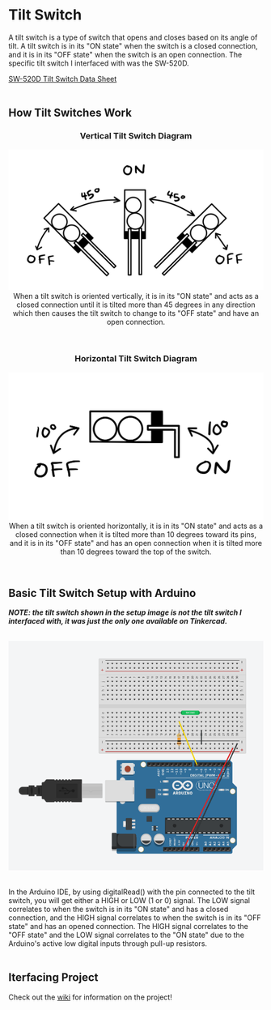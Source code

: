 # Tilt Switch

A tilt switch is a type of switch that opens and closes based on its angle of tilt. A tilt switch is in its "ON state" when the switch is a closed connection, and it is in its "OFF state" when the switch is an open connection. The specific tilt switch I interfaced with was the SW-520D.
<br>

[SW-520D Tilt Switch Data Sheet](https://www.sunrom.com/download/676.pdf)
<br><br>

## How Tilt Switches Work

<h3 align = "center"> Vertical Tilt Switch Diagram </h3>
<p align = "center">
  <img src = "https://github.com/clairehopfensperger/ECE484_Tilt_Switch/blob/main/media/vertical_tilt_switch_diagram.JPG" width = 600>
  <br>
  When a tilt switch is oriented vertically, it is in its "ON state" and acts as a closed connection until it is tilted more than 45 degrees in any direction which then causes the tilt switch to change to its "OFF state" and have an open connection.
</p>
<br>

<h3 align = "center"> Horizontal Tilt Switch Diagram </h3>
<p align = "center">
  <img src = "https://github.com/clairehopfensperger/ECE484_Tilt_Switch/blob/main/media/horizontal_tilt_switch_diagram.JPG" width = 600>
  <br>
  When a tilt switch is oriented horizontally, it is in its "ON state" and acts as a closed connection when it is tilted more than 10 degrees toward its pins, and it is in its "OFF state" and has an open connection when it is tilted more than 10 degrees toward the top of the switch.
</p>

<br>

## Basic Tilt Switch Setup with Arduino
***NOTE: the tilt switch shown in the setup image is not the tilt switch I interfaced with, it was just the only one available on Tinkercad.***
<br><br>
<p align = "center">
  <img src = "https://github.com/clairehopfensperger/ECE484_Tilt_Switch/blob/main/media/tilt_swich_setup.png" width = 600>
</p>
<br>
In the Arduino IDE, by using digitalRead() with the pin connected to the tilt switch, you will get either a HIGH or LOW (1 or 0) signal. The LOW signal correlates to when the switch is in its "ON state" and has a closed connection, and the HIGH signal correlates to when the switch is in its "OFF state" and has an opened connection. The HIGH signal correlates to the "OFF state" and the LOW signal correlates to the "ON state" due to the Arduino's active low digital inputs through pull-up resistors.
<br><br>

## Iterfacing Project
Check out the [wiki](https://github.com/clairehopfensperger/ECE484_Tilt_Switch/wiki) for information on the project!
